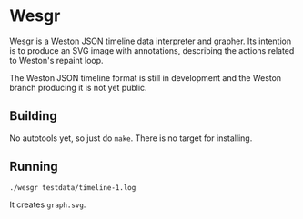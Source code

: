# Wesgr

Wesgr is a [Weston](http://wayland.freedesktop.org/)
JSON timeline data interpreter and grapher.
Its intention is to produce an SVG image with annotations,
describing the actions related to Weston's repaint loop.

The Weston JSON timeline format is still in development
and the Weston branch producing it is not yet public.

## Building

No autotools yet, so just do `make`. There is no target
for installing.

## Running

    ./wesgr testdata/timeline-1.log

It creates `graph.svg`.

